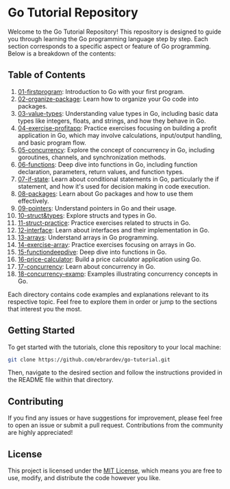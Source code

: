 # Go Tutorial Repository

Welcome to the Go Tutorial Repository! This repository is designed to guide you through learning the Go programming language step by step. Each section corresponds to a specific aspect or feature of Go programming. Below is a breakdown of the contents:

## Table of Contents

1. [01-firstprogram](01-firstprogram): Introduction to Go with your first program.
2. [02-organize-package](02-organize-package): Learn how to organize your Go code into packages.
3. [03-value-types](03-value-types): Understanding value types in Go, including basic data types like integers, floats, and strings, and how they behave in Go.
4. [04-exercise-profitapp](04-exercise-profitapp): Practice exercises focusing on building a profit application in Go, which may involve calculations, input/output handling, and basic program flow.
5. [05-concurrency](05-concurrency): Explore the concept of concurrency in Go, including goroutines, channels, and synchronization methods.
6. [06-functions](06-functions): Deep dive into functions in Go, including function declaration, parameters, return values, and function types.
7. [07-if-state](07-ifstate): Learn about conditional statements in Go, particularly the if statement, and how it's used for decision making in code execution.
8. [08-packages](08-packages): Learn about Go packages and how to use them effectively.
9. [09-pointers](09-pointers): Understand pointers in Go and their usage.
10. [10-struct&types](10-struct&types): Explore structs and types in Go.
11. [11-struct-practice](11-struct-practice): Practice exercises related to structs in Go.
12. [12-interface](12-interface): Learn about interfaces and their implementation in Go.
13. [13-arrays](13-arrays): Understand arrays in Go programming.
14. [14-exercise-array](14-exercise-array): Practice exercises focusing on arrays in Go.
15. [15-functiondeepdive](15-functiondeepdive): Deep dive into functions in Go.
16. [16-price-calculator](16-price-calculator): Build a price calculator application using Go.
17. [17-concurrency](17-concurrency): Learn about concurrency in Go.
18. [18-concurrency-examp](18-concurrency-examp): Examples illustrating concurrency concepts in Go.

Each directory contains code examples and explanations relevant to its respective topic. Feel free to explore them in order or jump to the sections that interest you the most.

## Getting Started

To get started with the tutorials, clone this repository to your local machine:

```bash
git clone https://github.com/ebrardev/go-tutorial.git

```

Then, navigate to the desired section and follow the instructions provided in the README file within that directory.

## Contributing

If you find any issues or have suggestions for improvement, please feel free to open an issue or submit a pull request. Contributions from the community are highly appreciated!

## License

This project is licensed under the [MIT License](LICENSE), which means you are free to use, modify, and distribute the code however you like.
